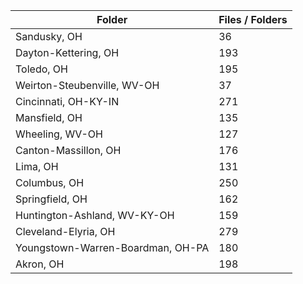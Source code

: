 | Folder                            |   Files / Folders |
|-----------------------------------|-------------------|
| Sandusky, OH                      |                36 |
| Dayton-Kettering, OH              |               193 |
| Toledo, OH                        |               195 |
| Weirton-Steubenville, WV-OH       |                37 |
| Cincinnati, OH-KY-IN              |               271 |
| Mansfield, OH                     |               135 |
| Wheeling, WV-OH                   |               127 |
| Canton-Massillon, OH              |               176 |
| Lima, OH                          |               131 |
| Columbus, OH                      |               250 |
| Springfield, OH                   |               162 |
| Huntington-Ashland, WV-KY-OH      |               159 |
| Cleveland-Elyria, OH              |               279 |
| Youngstown-Warren-Boardman, OH-PA |               180 |
| Akron, OH                         |               198 |